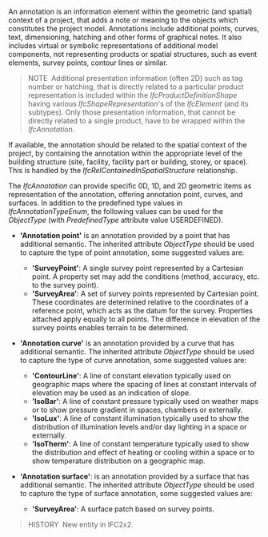 An annotation is an information element within the geometric (and spatial) context of a project, that adds a note or meaning to the objects which constitutes the project model. Annotations include additional points, curves, text, dimensioning, hatching and other forms of graphical notes. It also includes virtual or symbolic representations of additional model components, not representing products or spatial structures, such as event elements, survey points, contour lines or similar.

> NOTE&nbsp; Additional presentation information (often 2D) such as tag number or hatching, that is directly related to a particular product representation is included within the _IfcProductDefinitionShape_ having various _IfcShapeRepresentation_'s of the _IfcElement_ (and its subtypes). Only those presentation information, that cannot be directly related to a single product, have to be wrapped within the _IfcAnnotation_.

If available, the annotation should be related to the spatial context of the project, by containing the annotation within the appropriate level of the building structure (site, facility, facility part or building, storey, or space). This is handled by the _IfcRelContainedInSpatialStructure_ relationship.

The _IfcAnnotation_ can provide specific 0D, 1D, and 2D geometric items as representation of the annotation, offering annotation point, curves, and surfaces. In addition to the predefined type values in _IfcAnnotationTypeEnum_, the following values can be used for the _ObjectType_ (with _PredefinedType_ attribute value USERDEFINED).  

*  **'Annotation point'** is an annotation provided by a point that has additional semantic. The inherited attribute _ObjectType_ should be used to capture the type of point annotation, some suggested values are:  
    *  **'SurveyPoint'**: A single survey point represented by a Cartesian point. A property set may add the conditions (method, accuracy, etc. to the survey point).
    *  **'SurveyArea'**: A set of survey points represented by Cartesian point. These coordinates are determined relative to the coordinates of a reference point, which acts as the datum for the survey. Properties attached apply equally to all points. The difference in elevation of the survey points enables terrain to be determined.

*  **'Annotation curve'** is an annotation provided by a curve that has additional semantic. The inherited attribute _ObjectType_ should be used to capture the type of curve annotation, some suggested values are:   
    *  **'ContourLine'**: A line of constant elevation typically used on geographic maps where the spacing of lines at constant intervals of elevation may be used as an indication of slope.
    *  **'IsoBar'**: A line of constant pressure typically used on weather maps or to show pressure gradient in spaces, chambers or externally.
    *  **'IsoLux'**: A line of constant illumination typically used to show the distribution of illumination levels and/or day lighting in a space or externally.
    *  **'IsoTherm'**: A line of constant temperature typically used to show the distribution and effect of heating or cooling within a space or to show temperature distribution on a geographic map.
    
*  **'Annotation surface'**: is an annotation provided by a surface that has additional semantic. The inherited attribute _ObjectType_ should be used to capture the type of surface annotation, some suggested values are:   
     * **'SurveyArea'**: A surface patch based on survey points.
  

> HISTORY&nbsp; New entity in IFC2x2.

